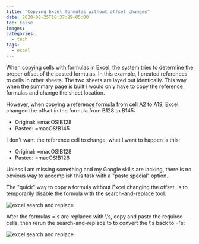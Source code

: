 ```yaml
---
title: "Copying Excel formulas without offset changes"
date: 2020-08-25T10:37:29-05:00
toc: false
images:
categories:
  - tech
tags: 
  - excel
---
```


When copying cells with formulas in Excel, the system tries to determine the proper offset of the pasted formulas.  In this example, I created references to cells in other sheets.  The two sheets are layed out identically. This way when the summary page is built I would only have to copy the reference formulas and change the sheet location.

However, when copying a reference formula from cell A2 to A19, Excel changed the offset in the formula from B128 to B145:

- Original: =macOS!B128
- Pasted: =macOS!B145

I don't want the reference cell to change, what I want to happen is this:

- Original: =macOS!B128
- Pasted: =macOS!B128

Unless I am missing something and my Google skills are lacking, there is no obvious way to accomplish this task with a "paste special" option.

The "quick" way to copy a formula without Excel changing the offset, is to temporarily disable the formula with the search-and-replace tool:

![excel search and replace](/images/excelsearchandreplaceformula.png)

After the formulas ='s are replaced with \\'s, copy and paste the required cells, then rerun the search-and-replace to to convert the \\'s back to ='s:


![excel search and replace](/images/excelsearchandreplaceundone.png)